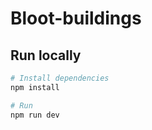 # Bloot-buildings

## Run locally

```bash
# Install dependencies
npm install

# Run
npm run dev
```
